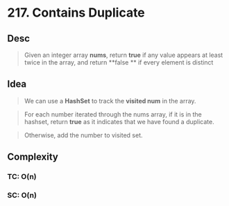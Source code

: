 # 217. Contains Duplicate

## Desc

> Given an integer array **nums**, return **true** if any value appears at least twice in the array, and return **false
** if every element is distinct

## Idea

> We can use a **HashSet** to track the **visited num** in the array.

> For each number iterated through the nums array, if it is in the hashset, return **true** as it indicates that we have
> found a duplicate.

> Otherwise, add the number to visited set.

## Complexity

### TC: O(n)

### SC: O(n)
